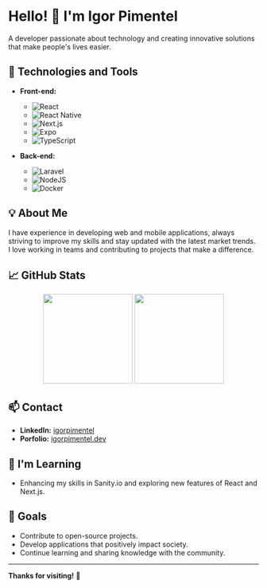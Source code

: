 # Hello! 👋 I'm Igor Pimentel

A developer passionate about technology and creating innovative solutions that make people's lives easier.

## 🚀 Technologies and Tools

- **Front-end:**
  - ![React](https://img.shields.io/badge/-React-61DAFB?style=flat&logo=react&logoColor=black)
  - ![React Native](https://img.shields.io/badge/-React%20Native-61DAFB?style=flat&logo=react&logoColor=black)
  - ![Next.js](https://img.shields.io/badge/-Next.js-000000?style=flat&logo=nextdotjs&logoColor=white)
  - ![Expo](https://img.shields.io/badge/-Expo-000020?style=flat&logo=expo&logoColor=white)
  - ![TypeScript](https://img.shields.io/badge/-TypeScript-3178C6?style=flat&logo=typescript&logoColor=white)

- **Back-end:**
  - ![Laravel](https://img.shields.io/badge/-Laravel-FF2D20?style=flat&logo=laravel&logoColor=white)
  - ![NodeJS](https://img.shields.io/badge/-Node.js-6DA55F?style=flat&logo=node.js&logoColor=white)
  - ![Docker](https://img.shields.io/badge/-Docker-2496ED?style=flat&logo=docker&logoColor=white)

## 💡 About Me

I have experience in developing web and mobile applications, always striving to improve my skills and stay updated with the latest market trends. I love working in teams and contributing to projects that make a difference.

## 📈 GitHub Stats

<div align="center">
  <img height="180em" src="https://github-readme-stats.vercel.app/api?username=igorpimentel23&show_icons=true&theme=dark&include_all_commits=true&count_private=true"/>
  <img height="180em" src="https://github-readme-stats.vercel.app/api/top-langs/?username=igorpimentel23&layout=compact&langs_count=7&theme=dark"/>
</div>

## 📫 Contact

- **LinkedIn:** [igorpimentel](https://www.linkedin.com/in/igorpimentel/)
- **Porfolio:** [igorpimentel.dev](https://www.igorpimentel.dev/)

## 🌱 I'm Learning

- Enhancing my skills in Sanity.io and exploring new features of React and Next.js.

## 🎯 Goals

- Contribute to open-source projects.
- Develop applications that positively impact society.
- Continue learning and sharing knowledge with the community.

---

**Thanks for visiting!** 🙌
